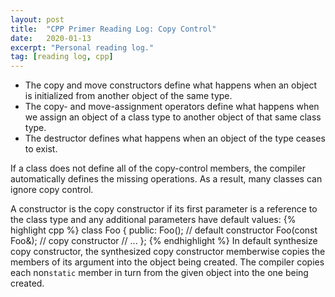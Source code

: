 ```yaml
---
layout: post
title:  "CPP Primer Reading Log: Copy Control"
date:   2020-01-13
excerpt: "Personal reading log."
tag: [reading log, cpp]
---
```


- The copy and move constructors define what happens when an object is initialized from another object of the same type.
- The copy- and move-assignment operators define what happens when we assign an object of a class type to another object of that same class type.
- The destructor defines what happens when an object of the type ceases to exist.

If a class does not define all of the copy-control members, the compiler automatically defines the missing operations. As a result, many classes can ignore copy control.

A constructor is the copy constructor if its first parameter is a reference to the class type and any additional parameters have default values:
{% highlight cpp %}
class Foo {
public:
    Foo(); // default constructor
    Foo(const Foo&); // copy constructor
    // ...
};
{% endhighlight %}
In default synthesize copy constructor, the synthesized copy constructor memberwise copies the members of its argument into the object being created. The compiler copies each non`static` member in turn from the given object into the one being created.